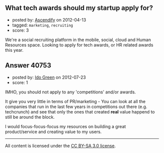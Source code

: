 ## What tech awards should my startup apply for?

- posted by: [Ascendify](https://stackexchange.com/users/-1/17492-ascendify) on 2012-04-13
- tagged: `marketing`, `recruiting`
- score: 3

We're a social recruiting platform in the mobile, social, cloud and Human Resources space.  Looking to apply for tech awards, or HR related awards this year.


## Answer 40753

- posted by: [Ido Green](https://stackexchange.com/users/-1/11437-ido-green) on 2012-07-23
- score: 1

IMHO, you should not apply to any 'competitions' and/or awards.

It give you very little in terms of PR/marketing - You can look at all the companies that run in the last few years in competitions out there (e.g. techcrunch) and see that only the ones that created **real** value happend to still be around the block.

I would focus-focus-focus my resources on building a great product/service and creating value to my users. 



---

All content is licensed under the [CC BY-SA 3.0 license](https://creativecommons.org/licenses/by-sa/3.0/).
